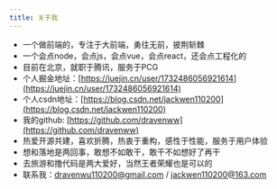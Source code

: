 ```yaml
---
title: 关于我
---
```

- 一个做前端的，专注于大前端，勇往无前，披荆斩棘
- 一个会点node，会点js，会点vue，会点react，还会点工程化的
- 目前在北京，就职于腾讯，服务于PCG
- 个人掘金地址：[https://juejin.cn/user/1732486056921614](https://juejin.cn/user/1732486056921614)
- 个人csdn地址：[https://blog.csdn.net/jackwen110200](https://blog.csdn.net/jackwen110200)
- 我的github: [https://github.com/dravenww](https://github.com/dravenww)
- 热爱开源共建，喜欢折腾，热衷于重构，感性于性能，服务于用户体验
- 想和落地是两回事，敢想不如敢干，敢干不如想好了再干
- 去旅游和撸代码是两大爱好，当然王者荣耀也是可以的
- 联系我：<a href="mailto:dravenwu110200@gmail.com">dravenwu110200@gmail.com </a> / 
<a href="mailto:jackwen110200@163.com">jackwen110200@163.com </a>
